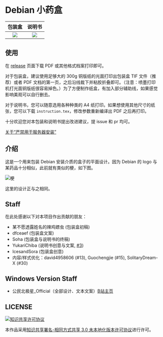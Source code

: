 # Debian 小药盒

| 包装盒                     | 说明书                          |
|:-------------------------:|:------------------------------:|
| ![](./.readme/box_all.jpg) | ![](./.readme/instruction.jpg) |

## 使用

在 [release](https://github.com/moesoha/debian-media-box/releases/latest) 页面下载 PDF 或其他格式档案打印即可。

对于包装盒，建议使用足够大的 300g 铜版纸的光面打印出包装盒 TIF 文件（推荐）或者 PDF 文档的第一页，之后沿线裁下并粘胶折叠即可。（注意：喷墨打印机打光面铜版纸很容易掉色。）为了方便制作纸盒，有加入部分辅助线，如果感觉影响美观可以自行删去。

对于说明书，您可以随意选用各种种类的 A4 纸打印。如果想使用其他尺寸的纸张，您可以下载 `instruction.tex`，修改参数重新编译出 PDF 之后再打印。

十分欢迎您对本包装和说明书提出改进建议，提 issue 和 pr 均可。

[关于“严禁用于服务器安装”](https://github.com/moesoha/debian-media-box/issues/1)

## 介绍

这是一个用来包装 Debian 安装介质的盒子的平面设计。因为 Debian 的 logo 与某药品十分相似，此前就有类似的梗，如下图。

![梗](./.readme/inspiration.jpg)

这里的设计正与之相同。

## Staff

在此处感谢以下对本项目作出贡献的朋友：

  - 某不愿透露姓名的辣鸡嫖虫 (包装盒初稿)
  - dfceaef (包装盒文案)
  - Soha (包装盒与说明书的终稿)
  - YukariChiba (说明书创意与文案, [#3](https://github.com/moesoha/debian-media-box/issues/3))
  - IcesandSora (包装盒创意)
  - 内容/样式优化：david4958606 (#13), Guochengjie (#15), SolitaryDream-X (#30)
    
## Windows Version Staff

  - 公民北极星_Official（全部设计、文本文案）[B站主页](https://space.bilibili.com/35141509)

## LICENSE

<a rel="license" href="http://creativecommons.org/licenses/by-sa/3.0/"><img alt="知识共享许可协议" style="border-width:0" src="https://i.creativecommons.org/l/by-sa/3.0/88x31.png" /></a>

本作品采用[知识共享署名-相同方式共享 3.0 未本地化版本许可协议](http://creativecommons.org/licenses/by-sa/3.0/)进行许可。

